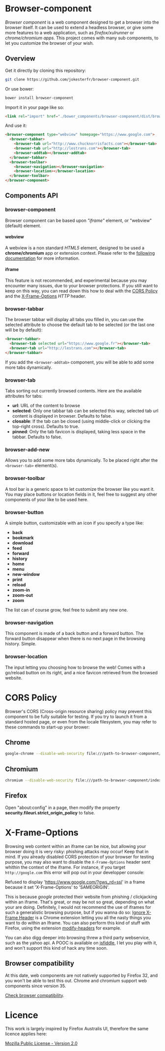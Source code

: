 Browser-component
=================

*Browser component* is a web component designed to get a browser into the browser itself. It can be used to extend a headless browser, or give some more features to a web application, such as *firefox/xulrunner* or *chrome/chromium apps*. This project comes with many sub components, to let you customize the browser of your wish.

## Overview

Get it directly by cloning this repository:

```bash
git clone https://github.com/jokesterfr/browser-component.git
```

Or use bower:

```bash
bower install browser-component
```

Import it in your page like so:

```html
<link rel="import" href="./bower_components/browser-component/dist/browser-component.html" />
```

And use it:

```html
<browser-component type="webview" homepage="https://www.google.com">
  <browser-tabbar>
    <browser-tab url="http://www.chucknorrisfacts.com"></browser-tab>
    <browser-tab url="http://lestrans.com"></browser-tab>
    <browser-addtab></browser-addtab>
  </browser-tabbar>
  <browser-toolbar>
    <browser-navigation></browser-navigation>
    <browser-location></browser-location>
  </browser-toolbar>
</browser-component>
```

## Components API

### browser-component

Browser component can be based upon *"iframe"* element, or "webview" (default) element.

#### webview

A webview is a non standard *HTML5* element, designed to be used a __chrome/chromium__ app or extension context.
Please refer to the [following documentation](https://developer.chrome.com/apps/tags/webview) for more information. 

#### iframe

This feature is not recommended, and experimental because you may encounter many issues, due to your browser protections. If you still want to keep on this way, you can read down this how to deal with the [CORS Policy](#cors-policy) and the [X-Frame-Options](#x-frame-options) *HTTP* header.

### browser-tabbar

The browser tabbar will display all tabs you filled in, you can use the selected attribute to choose the default tab to be selected (or the last one will be by default):

```html
<browser-tabbar>
  <browser-tab selected url="https://www.google.fr"></browser-tab>
  <browser-tab url="http://lestrans.com"></browser-tab>
</browser-tabbar>
```

If you add the `<browser-addtab>` component, you will be able to add some more tabs dynamically.

### browser-tab

Tabs sorting out currently browsed contents. Here are the available attributes for tabs:
* __url__: URL of the content to browse
* __selected__: Only one tabbar tab can be selected this way, selected tab url content is displayed in browser. Defaults to false.
* __closable__: If the tab can be closed (using middle-click or clicking the top-right cross). Defaults to true.
* __pinned__: Only the tab favicon is displayed, taking less space in the tabbar. Defaults to false.

### browser-add-new

Allows you to add some more tabs dynamically. To be placed right after the `<browser-tab>` element(s).

### browser-toolbar

A tool bar is a generic space to let customize the browser like you want it. You may place buttons or location fields in it, feel free to suggest any other components of your like to be used here.

### browser-button

A simple button, customizable with an icon if you specify a type like:

* __back__
* __bookmark__
* __download__
* __feed__
* __forward__
* __history__
* __home__
* __menu__
* __new-window__
* __print__
* __reload__
* __zoom-in__
* __zoom-out__
* __zoom__

The list can of course grow, feel free to submit any new one.

### browser-navigation

This component is made of a back button and a forward button. The forward button disappear when there is no next page in the browsing history. Simple.

### browser-location

The input letting you choosing how to browse the web! Comes with a go/reload button on its right, and a nice favicon retrieved from the browsed website.

# CORS Policy

Browser's CORS (Cross-origin resource sharing) policy may prevent this component to be fully suitable for testing. If you try to launch it from a standard hosted page, or even from the locale filesystem, you may refer to these commands to start-up your brower:

## Chrome

```bash
google-chrome --disable-web-security file:///path-to-browser-component/index.html
```

## Chromium

```bash
chromium --disable-web-security file:///path-to-browser-component/index.html
```

## Firefox

Open "about:config" in a page, then modify the property __security.fileuri.strict_origin_policy__ to false.

# X-Frame-Options

Browsing web content within an iframe can be nice, but allowing your browser doing it is very risky: phishing attacks may occur! Keep that in mind.
If you already disabled CORS protection of your browser for testing purpose, you may also want to disable the `X-Frame-Options` header sent whithin the context of the iframe. For instance, if you target `http://google.com` this error will pop out in your developper console:

  Refused to display 'https://www.google.com/?gws_rd=ssl' in a frame because it set 'X-Frame-Options' to 'SAMEORIGIN'.

This is because *google* protected their website from phishing / clickjacking within an iframe. That's great, or may be not so great, depending on what your are doing. Definitely, I would not recommend the use of iframes for such a generalistic browsing purpose, but if you wanna do so:
[Ignore X-Frame Header](https://chrome.google.com/webstore/detail/ignore-x-frame-headers/gleekbfjekiniecknbkamfmkohkpodhe/) is a Chrome extension letting you all the nasty things you want to do within an Iframe. You can also perform this kind of stuff with Firefox, using the extension [modify-headers](https://addons.mozilla.org/fr/firefox/addon/modify-headers) for example.

You can also digg deeper into browsing threw a third party webservice, such as the yahoo api. A POOC is available on [jsfiddle](http://jsfiddle.net/dkdnaxaq/4/light/), I let you play with it, and won't support this kind of hack any time soon.

## Browser compatibility

At this date, web components are not natively supported by Firefox 32, and you won't be able to test this out.
Chrome and chromium support web components since version 35.

[Check browser compatibility](http://caniuse.com/#feat=shadowdom).

# Licence

This work is largely inspired by Firefox Australis UI, therefore the same licence applies here:

[Mozilla Public License - Version 2.0](https://www.mozilla.org/MPL/2.0/)
